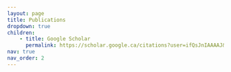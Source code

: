 ```yaml
---
layout: page
title: Publications
dropdown: true
children: 
    - title: Google Scholar
      permalink: https://scholar.google.ca/citations?user=ifQsJnIAAAAJ&hl=en&oi=sra
nav: true
nav_order: 2
---
```


